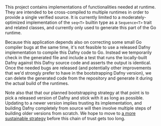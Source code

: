 This project contains implementations of functionalities needed at runtime.
They are intended to be cross-compiled to multiple runtimes
in order to provide a single verified source.
It is currently limited to a moderately-optimized implementation of the `seq<T>` builtin type
as a `Sequence<T>` trait and related classes,
and currently only used to generate this part of the Go runtime.

Because this application depends also on correcting some small Go compiler bugs at the same time,
it's not feasible to use a released Dafny implementation to compile this Dafny code to Go.
Instead we temporarily check in the generated file
and include a test that runs the locally-built Dafny against this Dafny source code
and asserts the output is identical.
Once the needed bugs are released
(and potentially other improvements 
that we'd strongly prefer to have in the bootstrapping Dafny version),
we can delete the generated code from the repository
and generate it during the actual build of the runtimes.

Note also that that our planned bootstrapping strategy at that point
is to pick a released version of Dafny and stick with it as long as possible.
Updating to a newer version implies trusting its implementation,
and building Dafny completely from source will then involve
multiple steps of building older versions from scratch.
We hope to move to [a more sustainable strategy](https://bootstrappable.org/best-practices.html)
before this chain of trust gets too long.
